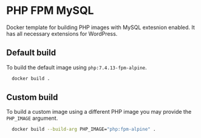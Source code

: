 # PHP FPM MySQL

Docker template for building PHP images with MySQL extesnion enabled. It has all necessary extensions for WordPress.

## Default build

To build the default image using `php:7.4.13-fpm-alpine`.

```bash
  docker build .
```

## Custom build

To build a custom image using a different PHP image you may provide the `PHP_IMAGE` argument.

```bash
  docker build --build-arg PHP_IMAGE="php:fpm-alpine" .
```
